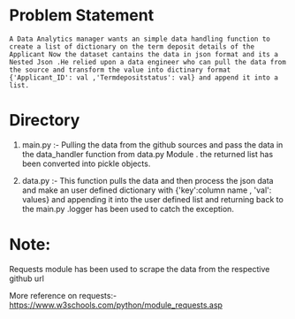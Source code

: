 

   # Problem Statement
   
   
   
    A Data Analytics manager wants an simple data handling function to create a list of dictionary on the term deposit details of the Applicant Now the dataset cantains the data in json format and its a Nested Json .He relied upon a data engineer who can pull the data from the source and transform the value into dictinary format {'Applicant_ID': val ,'Termdepositstatus': val} and append it into a list.
    

 #  Directory 
 
   1. main.py :-  Pulling the data from the github sources and pass the data in the data_handler function from data.py Module . the returned list has been converted into                       pickle objects.
   

   2. data.py  :- This function pulls the data and then process the json data and make an user defined dictionary with {'key':column name , 'val': values} and                           appending it into the user defined list and returning back to the main.py .logger has been used to catch the exception.






# Note:
  Requests module has been used to scrape the data from the respective github url
  
  More reference on requests:- https://www.w3schools.com/python/module_requests.asp
  
  

    



















